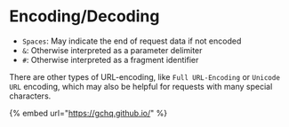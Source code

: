 # Encoding/Decoding

* `Spaces`: May indicate the end of request data if not encoded
* `&`: Otherwise interpreted as a parameter delimiter
* `#`: Otherwise interpreted as a fragment identifier

There are other types of URL-encoding, like `Full URL-Encoding` or `Unicode URL` encoding, which may also be helpful for requests with many special characters.

{% embed url="https://gchq.github.io/" %}
